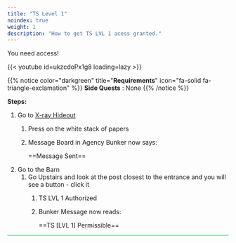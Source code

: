 ```yaml
---
title: "TS Level 1"
noindex: true
weight: 1
description: "How to get TS LVL 1 acess granted."
---
```


You need access!

{{< youtube id=ukzcdoPx1g8 loading=lazy >}}

{{% notice color="darkgreen" title="**Requirements**" icon="fa-solid fa-triangle-exclamation"  %}}
**Side Quests** : None
{{% /notice %}}

**Steps:**

1. Go to [X-ray Hideout](../../terminology#x-ray-hideout)
	1. Press on the white stack of papers
	2. Message Board in Agency Bunker now says:
	
		==Message Sent==
2. Go to the Barn
	1. Go Upstairs and look at the post closest to the entrance and you will see a button - click it
		1. TS LVL 1 Authorized
		2. Bunker Message now reads:
		
			==TS [LVL 1] Permissible==
			
 
<hr style="background-color: #28b44c" size=8>
